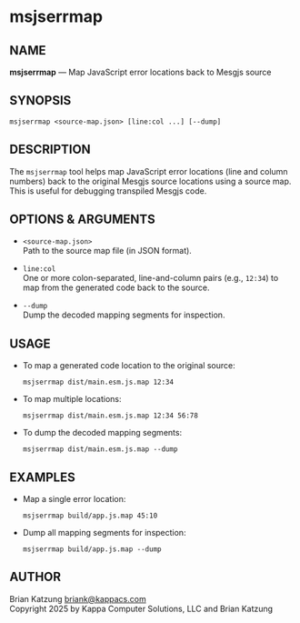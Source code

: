 # msjserrmap

## NAME

**msjserrmap** — Map JavaScript error locations back to Mesgjs source

## SYNOPSIS

```
msjserrmap <source-map.json> [line:col ...] [--dump]
```

## DESCRIPTION

The `msjserrmap` tool helps map JavaScript error locations (line and column numbers) back to the original Mesgjs source locations using a source map. This is useful for debugging transpiled Mesgjs code.

## OPTIONS & ARGUMENTS

- `<source-map.json>`  
  Path to the source map file (in JSON format).

- `line:col`  
  One or more colon-separated, line-and-column pairs (e.g., `12:34`) to map from the generated code back to the source.

- `--dump`  
  Dump the decoded mapping segments for inspection.

## USAGE

- To map a generated code location to the original source:
  ```
  msjserrmap dist/main.esm.js.map 12:34
  ```

- To map multiple locations:
  ```
  msjserrmap dist/main.esm.js.map 12:34 56:78
  ```

- To dump the decoded mapping segments:
  ```
  msjserrmap dist/main.esm.js.map --dump
  ```

## EXAMPLES

- Map a single error location:
  ```
  msjserrmap build/app.js.map 45:10
  ```

- Dump all mapping segments for inspection:
  ```
  msjserrmap build/app.js.map --dump
  ```

## AUTHOR

Brian Katzung <briank@kappacs.com>  
Copyright 2025 by Kappa Computer Solutions, LLC and Brian Katzung